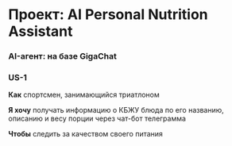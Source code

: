 # Проект: AI Personal Nutrition Assistant
### AI-агент: на базе GigaChat
### **US-1**

**Как** спортсмен, занимающийся триатлоном

**Я хочу** получать информацию о КБЖУ блюда  по его названию, описанию и весу порции через чат-бот телеграмма

**Чтобы** следить за качеством своего питания 

